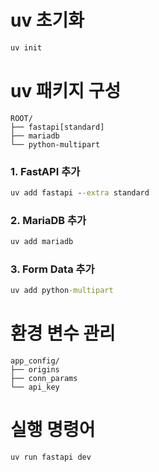 # uv 초기화
```cmd
uv init
```

# uv 패키지 구성

```
ROOT/
├── fastapi[standard]
├── mariadb
└── python-multipart
```

### 1. FastAPI 추가
```cmd
uv add fastapi --extra standard
```

### 2. MariaDB 추가
```cmd
uv add mariadb
```

### 3. Form Data 추가
```cmd
uv add python-multipart
```

# 환경 변수 관리

```
app_config/
├── origins
├── conn_params
└── api_key
```

# 실행 명령어
```cmd
uv run fastapi dev
```